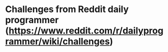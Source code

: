 # Challenges from Reddit daily programmer (https://www.reddit.com/r/dailyprogrammer/wiki/challenges)
